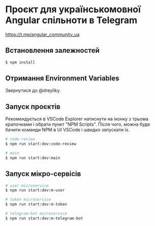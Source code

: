 # Проєкт для українськомовної Angular спільноти в Telegram

https://t.me/angular_community_ua

## Встановлення залежностей

```bash
$ npm install
```

## Отримання Environment Variables

Звернутися до @dreyliky.

## Запуск проєктів

Рекомендується в VSCode Explorer натиснути на іконку з трьома крапочками і обрати пункт "NPM Scripts".
Після чого, можна буде бачити команди NPM в UI VSCode і швидко запускати їх.

```bash
# code-review
$ npm run start:dev:code-review

# main
$ npm run start:dev:main
```

## Запуск мікро-сервісів

```bash
# user microservice
$ npm run start:dev:m-user

# token microservice
$ npm run start:dev:m-token

# telegram-bot microservice
$ npm run start:dev:m-telegram-bot
```

